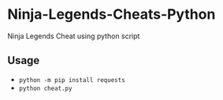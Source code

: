 # Ninja-Legends-Cheats-Python
Ninja Legends Cheat using python script

## Usage
* `python -m pip install requests`
* `python cheat.py`
